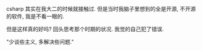 csharp 其实在我大二的时候就接触过. 但是当时我脑子里想到的全是开源, 不开源的软件, 我是不看一眼的.

但是这样真的好吗? 回头思考那个时期的状况. 我觉的自己犯了错误. 

"少谈些主义, 多解决些问题."
